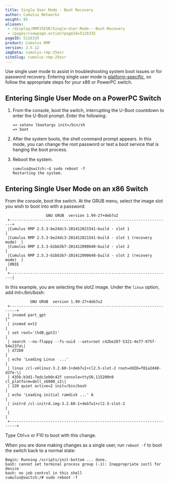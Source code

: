 ```yaml
---
title: Single User Mode - Boot Recovery
author: Cumulus Networks
weight: 85
aliases:
 - /display/RMP25ESR/Single-User-Mode---Boot-Recovery
 - /pages/viewpage.action?pageId=5116335
pageID: 5116335
product: Cumulus RMP
version: 2.5.12
imgData: cumulus-rmp-25esr
siteSlug: cumulus-rmp-25esr
---
```

Use single user mode to assist in troubleshooting system boot issues or
for password recovery. Entering single user mode is
[platform-specific](http://cumulusnetworks.com/hcl/), so follow the
appropriate steps for your x86 or PowerPC switch.

## <span>Entering Single User Mode on a PowerPC Switch</span>

1.  From the console, boot the switch, interrupting the U-Boot countdown
    to enter the U-Boot prompt. Enter the following:
    
        => setenv lbootargs init=/bin/sh  
        => boot

2.  After the system boots, the shell command prompt appears. In this
    mode, you can change the root password or test a boot service that
    is hanging the boot process.

3.  Reboot the system.
    
        cumulus@switch:~$ sudo reboot -f  
        Restarting the system.

## <span>Entering Single User Mode on an x86 Switch</span>

From the console, boot the switch. At the GRUB menu, select the image
slot you wish to boot into with a password:

``` 
                  GNU GRUB  version 1.99-27+deb7u2
 +-----------------------------------------------------------------------+
 |Cumulus RMP 2.5.3-be24dc3-201412021541-build - slot 1                  |
 |Cumulus RMP 2.5.3-be24dc3-201412021541-build - slot 1 (recovery mode)  |
 |Cumulus RMP 2.5.3-b1bb3b7-201412090640-build - slot 2                  |
 |Cumulus RMP 2.5.3-b1bb3b7-201412090640-build - slot 2 (recovery mode)  |
 |ONIE                                                                   |
 +-----------------------------------------------------------------------|
```

In this example, you are selecting the slot2 image. Under the `linux`
option, add *init=/bin/bash*:

``` 
           GNU GRUB  version 1.99-27+deb7u2
 +-------------------------------------------------------------------------+
 | insmod part_gpt                                                         |^
 | insmod ext2                                                             |
 | set root='(hd0,gpt3)'                                                   |
 | search --no-floppy --fs-uuid --set=root c42be287-5321-4e77-975f-54e237a\|
 | d72b0                                                                   |
 | echo 'Loading Linux  ...'                                               |
 | linux /cl-vmlinuz-3.2.60-1+deb7u1+cl2.5-slot-2 root=UUID=f01a2d40-d2fe-\|
 | 435b-b3d1-7edc1eb0c42f console=ttyS0,115200n8 cl_platform=dell_s6000_s1\|
 | 220 quiet active=2 init=/bin/bash                                       |
 | echo 'Loading initial ramdisk ...' A                                    |
 | initrd /cl-initrd.img-3.2.60-1+deb7u1+cl2.5-slot-2                      |
 |                                                                         | 
 +-------------------------------------------------------------------------+
```

Type Ctrl+x or F10 to boot with this change.

When you are done making changes as a single user, run `reboot -f` to
boot the switch back to a normal state:

    Begin: Running /scripts/init-bottom ... done.
    bash: cannot set terminal process group (-1): Inappropriate ioctl for device
    bash: no job control in this shell
    cumulus@switch:/# sudo reboot -f

<article id="html-search-results" class="ht-content" style="display: none;">

</article>

<footer id="ht-footer">

</footer>
